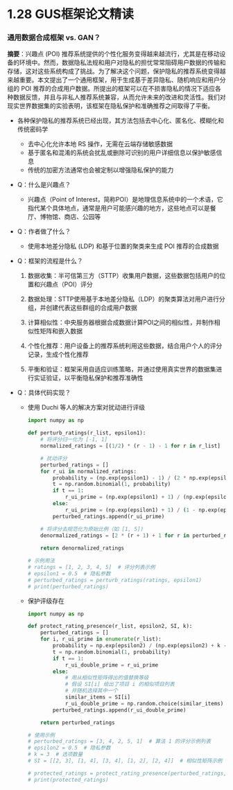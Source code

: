 # 1.28 GUS框架论文精读

### 通用数据合成框架 vs. GAN？

**摘要**：兴趣点 (POI) 推荐系统提供的个性化服务变得越来越流行，尤其是在移动设备的环境中。然而，数据隐私法规和用户对隐私的担忧常常阻碍用户数据的传输和存储，这对这些系统构成了挑战。为了解决这个问题，保护隐私的推荐系统变得越来越重要。本文提出了一个通用框架，用于生成基于差异隐私、随机响应和用户分组的 POI 推荐的合成用户数据。所提出的框架可以在不损害隐私的情况下适应各种数据反馈，并且与非私人推荐系统兼容，从而允许未来的改进和灵活性。我们对现实世界数据集的实验表明，该框架在隐私保护和准确推荐之间取得了平衡。

- 各种保护隐私的推荐系统已经出现，其方法包括去中心化、匿名化、模糊化和传统密码学
  - 去中心化允许本地 RS 操作，无需在云端存储敏感数据
  - 基于匿名和混淆的系统会扰乱或删除可识别的用户详细信息以保护敏感信息
  - 传统的加密方法通常也会被定制以增强隐私保护的能力

- Q：什么是兴趣点？
  - 兴趣点（Point of Interest，简称POI）是地理信息系统中的一个术语，它指代某个具体地点，通常是用户可能感兴趣的地方，这些地点可以是餐厅、博物馆、商店、公园等

- Q：作者做了什么？
  - 使用本地差分隐私 (LDP) 和基于位置的聚类来生成 POI 推荐的合成数据
- Q：框架的流程是什么？
  1. 数据收集：半可信第三方（STTP）收集用户数据，这些数据包括用户的位置和兴趣点（POI）评分

  2. 数据处理：STTP使用基于本地差分隐私（LDP）的聚类算法对用户进行分组，并创建代表这些群组的合成用户数据

  3. 计算相似性：中央服务器根据合成数据计算POI之间的相似性，并制作相似性矩阵和嵌入数据

  4. 个性化推荐：用户设备上的推荐系统利用这些数据，结合用户个人的评分记录，生成个性化推荐

  5. 平衡和验证：框架采用自适应训练策略，并通过使用真实世界的数据集进行实证验证，以平衡隐私保护和推荐准确性


- Q：具体代码实现？

  - 使用 Duchi 等人的解决方案对扰动进行评级

    ```python
    import numpy as np
    
    def perturb_ratings(r_list, epsilon1):
        # 将评分归一化为 [-1, 1]
        normalized_ratings = [(1/2) * (r - 1) - 1 for r in r_list]
    
        # 扰动评分
        perturbed_ratings = []
        for r_ui in normalized_ratings:
            probability = (np.exp(epsilon1) - 1) / (2 * np.exp(epsilon1) + 2 * r_ui + 1)
            t = np.random.binomial(1, probability)
            if t == 1:
                r_ui_prime = (np.exp(epsilon1) + 1) / (np.exp(epsilon1) - 1)
            else:
                r_ui_prime = (np.exp(epsilon1) + 1) / (1 - np.exp(epsilon1))
            perturbed_ratings.append(r_ui_prime)
    
        # 将评分去规范化为原始比例（如 [1, 5])
        denormalized_ratings = [2 * (r + 1) + 1 for r in perturbed_ratings]
        
        return denormalized_ratings
    
    # 示例用法
    # ratings = [1, 2, 3, 4, 5]  # 评分列表示例
    # epsilon1 = 0.5  # 隐私参数
    # perturbed_ratings = perturb_ratings(ratings, epsilon1)
    # print(perturbed_ratings)
    ```

  - 保护评级存在

    ```python
    import numpy as np
    
    def protect_rating_presence(r_list, epsilon2, SI, k):
        perturbed_ratings = []
        for i, r_ui_prime in enumerate(r_list):
            probability = np.exp(epsilon2) / (np.exp(epsilon2) + k - 1)
            t = np.random.binomial(1, probability)
            if t == 1:
                r_ui_double_prime = r_ui_prime
            else:
                # 用从相似性矩阵得出的值替换等级
                # 假设 SI[i] 给出了项目 i 的相似项目列表
                # 并随机选择其中一个
                similar_items = SI[i]
                r_ui_double_prime = np.random.choice(similar_items)
            perturbed_ratings.append(r_ui_double_prime)
    
        return perturbed_ratings
    
    # 使用示例
    # perturbed_ratings = [3, 4, 2, 5, 1]  # 算法 1 的评分示例列表
    # epsilon2 = 0.5  # 隐私参数
    # k = 3  # 选项数量
    # SI = [[2, 3], [1, 4], [3, 4], [1, 2], [2, 4]]  # 相似性矩阵示例  # 相似性矩阵示
    
    # protected_ratings = protect_rating_presence(perturbed_ratings, epsilon2, SI, k)
    # print(protected_ratings)
    ```